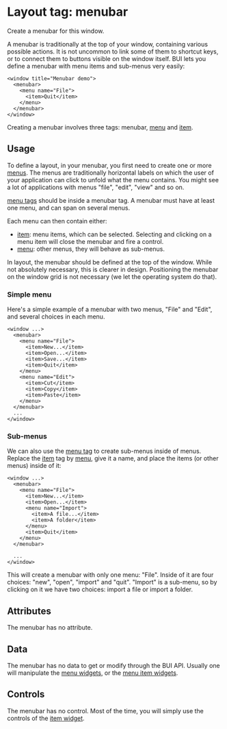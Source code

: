 # Layout tag: menubar

Create a menubar for this window.

A menubar is traditionally at the top of your window, containing
various possible actions.  It is not uncommon to link some of
them to shortcut keys, or to connect them to buttons visible on
the window itself.  BUI lets you define a menubar with menu items
and sub-menus very easily:

```
<window title="Menubar demo">
  <menubar>
    <menu name="File">
      <item>Quit</item>
    </menu>
  </menubar>
</window>
```

Creating a menubar involves three tags: menubar, [menu](menu.md)
and [item](item.md).

## Usage

To define a layout, in your menubar, you first need to create one
or more [menus](menu.md).  The menus are traditionally horizontal
labels on which the user of your application can click to unfold
what the menu contains.  You might see a lot of applications with
menus "file", "edit", "view" and so on.

[menu tags](.menu.md) should be inside a menubar tag.  A menubar
must have at least one menu, and can span on several menus.

Each menu can then contain either:

- [item](item.md): menu items, which can be selected.  Selecting and
    clicking on a menu item will close the menubar and fire a control.
- [menu](menu.md): other menus, they will behave as sub-menus.

In layout, the menubar should be defined at the top of the window.
While not absolutely necessary, this is clearer in design.
Positioning the menubar on the window grid is not necessary (we let
the operating system do that).

### Simple menu

Here's a simple example of a menubar with two menus, "File" and
"Edit", and several choices in each menu.

```
<window ...>
  <menubar>
    <menu name="File">
      <item>New...</item>
      <item>Open...</item>
      <item>Save...</item>
      <item>Quit</item>
    </menu>
    <menu name="Edit">
      <item>Cut</item>
      <item>Copy</item>
      <item>Paste</item>
    </menu>
  </menubar>
  ...
</window>
```

### Sub-menus

We can also use the [menu tag](menu.md) to create sub-menus inside
of menus.  Replace the [item](item.md) tag by [menu](menu.md),
give it a name, and place the items (or other menus) inside of it:

```
<window ...>
  <menubar>
    <menu name="File">
      <item>New...</item>
      <item>Open...</item>
      <menu name="Import">
        <item>A file...</item>
        <item>A folder</item>
      </menu>
      <item>Quit</item>
    </menu>
  </menubar>

  ...
</window>
```

This will create a menubar with only one menu: "File".
Inside of it are four choices: "new", "open", "import" and "quit".
"Import" is a sub-menu, so by clicking on it we have two choices:
import a file or import a folder.

## Attributes

The menubar has no attribute.

## Data

The menubar has no data to get or modify through the BUI API.
Usually one will manipulate the [menu widgets](menu.md), or the
[menu item widgets](item.md).

## Controls

The menubar has no control.  Most of the time, you will simply
use the controls of the [item widget](item.md).

